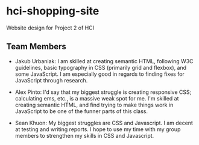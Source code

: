 # hci-shopping-site
Website design for Project 2 of HCI

## Team Members

* Jakub Urbaniak: I am skilled at creating semantic HTML, following W3C guidelines,
  basic typography in CSS (primarily grid and flexbox), and some JavaScript.
  I am especially good in regards to finding fixes for JavaScript through research.

* Alex Pinto: I'd say that my biggest struggle is creating responsive CSS;
  calculating ems, etc., is a massive weak spot for me. I'm skilled at creating semantic HTML,
  and find trying to make things work in JavaScript to be one of the funner parts of this class.

* Sean Khuon: My biggest struggles are CSS and Javascript. I am decent at testing and writing reports.
  I hope to use my time with my group members to strengthen my skills in CSS and Javascript.
